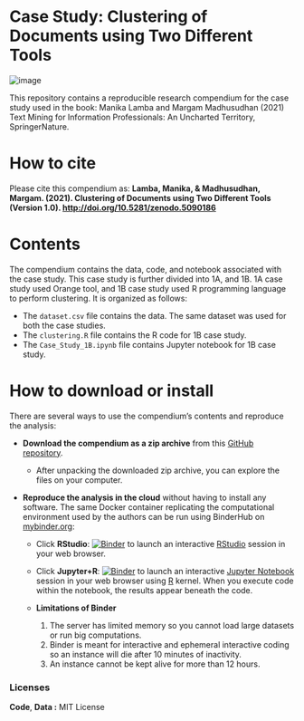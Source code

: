 # Case Study: Clustering of Documents using Two Different Tools
![image](https://user-images.githubusercontent.com/71525827/125177852-d1a21280-e1fc-11eb-9a4b-108fbb127d03.png)

This repository contains a reproducible research compendium for the case study used in the book: Manika Lamba and Margam Madhusudhan (2021) Text Mining for Information Professionals: An Uncharted Territory, SpringerNature. 

# How to cite
Please cite this compendium as: **Lamba, Manika, & Madhusudhan, Margam. (2021). Clustering of Documents using Two Different Tools (Version 1.0). http://doi.org/10.5281/zenodo.5090186**

# Contents
The compendium contains the data, code, and notebook associated with the case study. This case study is further divided into 1A, and 1B. 1A case study used Orange tool, and 1B case study used R programming language to perform clustering. It is organized as follows:

  - The `dataset.csv` file contains the data. The same dataset was used for both the case studies.
  - The `clustering.R` file contains the R code for 1B case study.
  - The `Case_Study_1B.ipynb` file contains Jupyter notebook for 1B case study.

# How to download or install
There are several ways to use the compendium’s contents and reproduce
the analysis:

  - **Download the compendium as a zip archive** from this [GitHub
    repository](https://github.com/textmining-infopros/chapter1/archive/master.zip).
    
      - After unpacking the downloaded zip archive, you can explore the
        files on your computer.

  - **Reproduce the analysis in the cloud** without having to install
    any software. The same Docker container replicating the
    computational environment used by the authors can be run using
    BinderHub on [mybinder.org](https://mybinder.org/):
   
      - Click
        **RStudio**: [![Binder](http://mybinder.org/badge_logo.svg)](http://mybinder.org/v2/gh/textmining-infopros/chapter1/master?urlpath=rstudio) to launch an interactive 
        [RStudio](https://rstudio.com/) session in your web browser.
        
       - Click
        **Jupyter+R**: [![Binder](http://mybinder.org/badge_logo.svg)](http://mybinder.org/v2/gh/textmining-infopros/chapter1/master?filepath=Case_Study_1B.ipynb) to launch an             interactive [Jupyter Notebook](https://jupyter.org/) session in your web browser using [R](https://cloud.r-project.org/index.html) kernel. When you execute code 
        within the notebook, the results appear beneath the code.
       
       - **Limitations of Binder**
          1. The server has limited memory so you cannot load large datasets or run big computations.
          2. Binder is meant for interactive and ephemeral interactive coding so an instance will die after 10 minutes of inactivity.
          3. An instance cannot be kept alive for more than 12 hours.
     
### Licenses

**Code**, **Data :** MIT License
